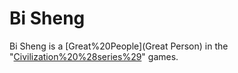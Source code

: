 # Bi Sheng

Bi Sheng is a [Great%20People](Great Person) in the "[Civilization%20%28series%29](Civilization)" games.